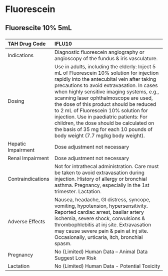 # Fluorescein

## Fluorescite 10% 5mL

##### 

| TAH Drug Code      | IFLU10                                                                                                                                                                                                                                                                                                                                                                                                                                                                                                                              |
|:-------------------|:------------------------------------------------------------------------------------------------------------------------------------------------------------------------------------------------------------------------------------------------------------------------------------------------------------------------------------------------------------------------------------------------------------------------------------------------------------------------------------------------------------------------------------|
| Indications        | Diagnostic fluorescein angiography or angioscopy of the fundus & iris vasculature.                                                                                                                                                                                                                                                                                                                                                                                                                                                  |
| Dosing             | Use in adults, including the elderly: Inject 5 mL of Fluorescein 10% solution for injection rapidly into the antecubital vein after taking precautions to avoid extravasation. In cases when highly sensitive imaging systems, e.g., scanning laser ophthalmoscope are used, the dose of this product should be reduced to 2 mL of Fluorescein 10% solution for injection. Use in paediatric patients: For children, the dose should be calculated on the basis of 35 mg for each 10 pounds of body weight (7.7 mg/kg body weight). |
| Hepatic Impairment | Dose adjustment not necessary                                                                                                                                                                                                                                                                                                                                                                                                                                                                                                       |
| Renal Impairment   | Dose adjustment not necessary                                                                                                                                                                                                                                                                                                                                                                                                                                                                                                       |
| Contraindications  | Not for intrathecal administration. Care must be taken to avoid extravasation during injection. History of allergy or bronchial asthma. Pregnancy, especially in the 1st trimester. Lactation.                                                                                                                                                                                                                                                                                                                                      |
| Adverse Effects    | Nausea, headache, GI distress, syncope, vomiting, hypotension, hypersensitivity. Reported cardiac arrest, basilar artery ischemia, severe shock, convulsions & thrombophlebitis at inj site. Extravasation may cause severe pain & pain at inj site. Occasionally, urticaria, itch, bronchial spasm.                                                                                                                                                                                                                                |
| Pregnancy          | No (Limited) Human Data – Animal Data Suggest Low Risk                                                                                                                                                                                                                                                                                                                                                                                                                                                                              |
| Lactation          | No (Limited) Human Data - Potential Toxicity                                                                                                                                                                                                                                                                                                                                                                                                                                                                                        |


